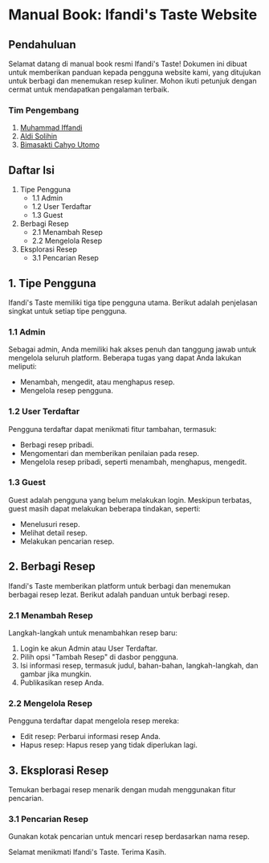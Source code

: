 # Manual Book: Ifandi's Taste Website

## Pendahuluan
Selamat datang di manual book resmi Ifandi's Taste! Dokumen ini dibuat untuk memberikan panduan kepada pengguna website kami, yang ditujukan untuk berbagi dan menemukan resep kuliner. Mohon ikuti petunjuk dengan cermat untuk mendapatkan pengalaman terbaik.

### Tim Pengembang
1. [Muhammad Iffandi](https://github.com/Mifandi)
2. [Aldi Solihin](https://github.com/AldiSolihin12)
3. [Bimasakti Cahyo Utomo](https://github.com/bimacahyosaktiutomo)

## Daftar Isi
1. Tipe Pengguna
   - 1.1 Admin
   - 1.2 User Terdaftar
   - 1.3 Guest
2. Berbagi Resep
   - 2.1 Menambah Resep
   - 2.2 Mengelola Resep
3. Eksplorasi Resep
   - 3.1 Pencarian Resep

## 1. Tipe Pengguna
Ifandi's Taste memiliki tiga tipe pengguna utama. Berikut adalah penjelasan singkat untuk setiap tipe pengguna.

### 1.1 Admin
Sebagai admin, Anda memiliki hak akses penuh dan tanggung jawab untuk mengelola seluruh platform. Beberapa tugas yang dapat Anda lakukan meliputi:
- Menambah, mengedit, atau menghapus resep.
- Mengelola resep pengguna.

### 1.2 User Terdaftar
Pengguna terdaftar dapat menikmati fitur tambahan, termasuk:
- Berbagi resep pribadi.
- Mengomentari dan memberikan penilaian pada resep.
- Mengelola resep pribadi, seperti menambah, menghapus, mengedit.
  
### 1.3 Guest
Guest adalah pengguna yang belum melakukan login. Meskipun terbatas, guest masih dapat melakukan beberapa tindakan, seperti:
- Menelusuri resep.
- Melihat detail resep.
- Melakukan pencarian resep.

## 2. Berbagi Resep
Ifandi's Taste memberikan platform untuk berbagi dan menemukan berbagai resep lezat. Berikut adalah panduan untuk berbagi resep.

### 2.1 Menambah Resep
Langkah-langkah untuk menambahkan resep baru:
1. Login ke akun Admin atau User Terdaftar.
2. Pilih opsi "Tambah Resep" di dasbor pengguna.
3. Isi informasi resep, termasuk judul, bahan-bahan, langkah-langkah, dan gambar jika mungkin.
4. Publikasikan resep Anda.

### 2.2 Mengelola Resep
Pengguna terdaftar dapat mengelola resep mereka:
- Edit resep: Perbarui informasi resep Anda.
- Hapus resep: Hapus resep yang tidak diperlukan lagi.

## 3. Eksplorasi Resep
Temukan berbagai resep menarik dengan mudah menggunakan fitur pencarian.

### 3.1 Pencarian Resep
Gunakan kotak pencarian untuk mencari resep berdasarkan nama resep.

Selamat menikmati Ifandi's Taste. Terima Kasih.
